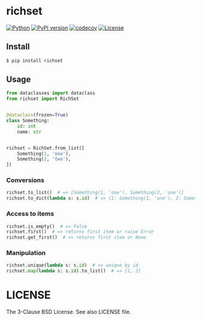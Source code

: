 # richset

[![Python](https://img.shields.io/pypi/pyversions/richset.svg)](https://badge.fury.io/py/richset)
[![PyPI version](https://img.shields.io/pypi/v/richset.svg)](https://pypi.python.org/pypi/richset/)
[![codecov](https://codecov.io/gh/kitsuyui/python-richset/branch/main/graph/badge.svg?token=LH210UT9Q0)](https://codecov.io/gh/kitsuyui/python-richset)
[![License](https://img.shields.io/badge/License-BSD%203--Clause-blue.svg)](https://opensource.org/licenses/BSD-3-Clause)

## Install

```sh
$ pip install richset
```

## Usage

```python
from dataclasses import dataclass
from richset import RichSet


@dataclass(frozen=True)
class Something:
    id: int
    name: str


richset = RichSet.from_list([
    Something(1, 'one'),
    Something(2, 'two'),
])
```

### Conversions

```python
richset.to_list()  # => [Something(1, 'one'), Something(2, 'one')]
richset.to_dict(lambda s: s.id)  # => {1: Something(1, 'one'), 2: Something(2, 'one')}
```

### Access to items

```python
richset.is_empty()  # => False
richset.first()  # => returns first item or raise Error
richset.get_first()  # => returns first item or None
```

### Manipulation

```python
richset.unique(lambda s: s.id)  # => unique by id
richset.map(lambda s: s.id).to_list()  # => [1, 2]
```

# LICENSE

The 3-Clause BSD License. See also LICENSE file.
